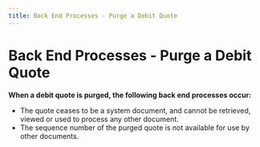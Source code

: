 ```yaml
---
title: Back End Processes - Purge a Debit Quote
---
```


# Back End Processes - Purge a Debit Quote


**When a debit quote is purged, the following back end processes occur:**

- The quote ceases to be a system document, and cannot be retrieved, viewed or used to process any other document.
- The sequence number of the purged quote is not available for use by other documents.

